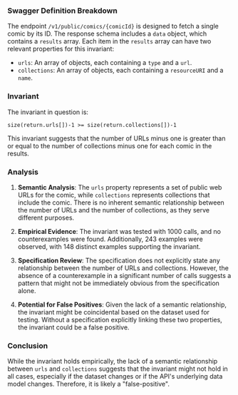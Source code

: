 ### Swagger Definition Breakdown

The endpoint `/v1/public/comics/{comicId}` is designed to fetch a single comic by its ID. The response schema includes a `data` object, which contains a `results` array. Each item in the `results` array can have two relevant properties for this invariant:

- `urls`: An array of objects, each containing a `type` and a `url`.
- `collections`: An array of objects, each containing a `resourceURI` and a `name`.

### Invariant

The invariant in question is:

`size(return.urls[])-1 >= size(return.collections[])-1`

This invariant suggests that the number of URLs minus one is greater than or equal to the number of collections minus one for each comic in the results.

### Analysis

1. **Semantic Analysis**: The `urls` property represents a set of public web URLs for the comic, while `collections` represents collections that include the comic. There is no inherent semantic relationship between the number of URLs and the number of collections, as they serve different purposes.

2. **Empirical Evidence**: The invariant was tested with 1000 calls, and no counterexamples were found. Additionally, 243 examples were observed, with 148 distinct examples supporting the invariant.

3. **Specification Review**: The specification does not explicitly state any relationship between the number of URLs and collections. However, the absence of a counterexample in a significant number of calls suggests a pattern that might not be immediately obvious from the specification alone.

4. **Potential for False Positives**: Given the lack of a semantic relationship, the invariant might be coincidental based on the dataset used for testing. Without a specification explicitly linking these two properties, the invariant could be a false positive.

### Conclusion

While the invariant holds empirically, the lack of a semantic relationship between `urls` and `collections` suggests that the invariant might not hold in all cases, especially if the dataset changes or if the API's underlying data model changes. Therefore, it is likely a "false-positive".
